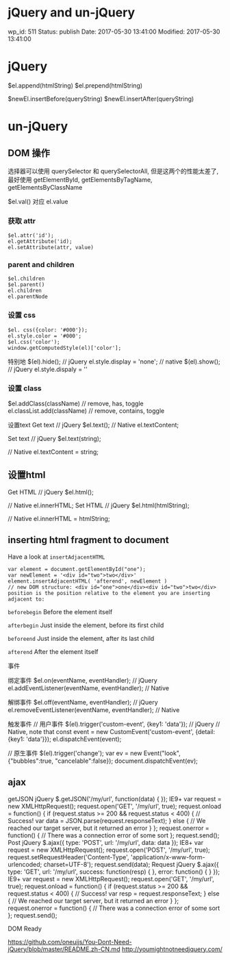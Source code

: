 # jQuery and un-jQuery


wp_id: 511
Status: publish
Date: 2017-05-30 13:41:00
Modified: 2017-05-30 13:41:00


# jQuery

$el.append(htmlString)
$el.prepend(htmlString)

$newEl.insertBefore(queryString)
$newEl.insertAfter(queryString)

# un-jQuery

## DOM 操作

选择器可以使用 querySelector 和 querySelectorAll, 但是这两个的性能太差了, 最好使用 getElementById, getElementsByTagName, getElementsByClassName

$el.val() 对应 el.value

### 获取 attr
```
$el.attr('id');
el.getAttribute('id);
el.setAttribute(attr, value)
```

### parent and children

```
$el.children
$el.parent()
el.children
el.parentNode
```

### 设置 css

```
$el. css({color: '#000'});
el.style.color = '#000';
$el.css('color');
window.getComputedStyle(el)['color'];
```

特别地
$(el).hide(); // jQuery
el.style.display = 'none'; // native
$(el).show(); // jQuery
el.style.dispaly = ''


### 设置 class

$el.addClass(className) // remove, has, toggle
el.classList.add(className) // remove, contains, toggle

设置text
Get text
// jQuery
$el.text();
// Native
el.textContent;

Set text
// jQuery
$el.text(string);

// Native
el.textContent = string;

## 设置html
Get HTML
// jQuery
$el.html();

// Native
el.innerHTML;
Set HTML
// jQuery
$el.html(htmlString);

// Native
el.innerHTML = htmlString;

## inserting html fragment to document

Have a look at `insertAdjacentHTML`

```
var element = document.getElementById("one");
var newElement = '<div id="two">two</div>'
element.insertAdjacentHTML( 'afterend', newElement )
// new DOM structure: <div id="one">one</div><div id="two">two</div>
position is the position relative to the element you are inserting adjacent to:
```

`beforebegin` Before the element itself

`afterbegin` Just inside the element, before its first child

`beforeend` Just inside the element, after its last child

`afterend` After the element itself


事件

绑定事件 
$el.on(eventName, eventHandler);  // jQuery
el.addEventListener(eventName, eventHandler);  // Native

解绑事件
$el.off(eventName, eventHandler);  // jQuery
el.removeEventListener(eventName, eventHandler);  // Native

触发事件
// 用户事件
$(el).trigger('custom-event', {key1: 'data'});  // jQuery
// Native, note that
const event = new CustomEvent('custom-event', {detail: {key1: 'data'}});
el.dispatchEvent(event);

// 原生事件
$(el).trigger('change');
var ev = new Event("look", {"bubbles":true, "cancelable":false});
document.dispatchEvent(ev);



## ajax

getJSON
jQuery
$.getJSON('/my/url', function(data) {
});
IE9+
var request = new XMLHttpRequest();
request.open('GET', '/my/url', true);
request.onload = function() {
  if (request.status >= 200 && request.status < 400) {
    // Success!
    var data = JSON.parse(request.responseText);
  } else {
    // We reached our target server, but it returned an error
}
};
request.onerror = function() {
  // There was a connection error of some sort
};
request.send();
Post
jQuery
$.ajax({
  type: 'POST',
  url: '/my/url',
  data: data
});
IE8+
var request = new XMLHttpRequest();
request.open('POST', '/my/url', true);
request.setRequestHeader('Content-Type', 'application/x-www-form-urlencoded; charset=UTF-8');
request.send(data);
Request
jQuery
$.ajax({
  type: 'GET',
  url: '/my/url',
  success: function(resp) {
},
  error: function() {
}
});
IE9+
var request = new XMLHttpRequest();
request.open('GET', '/my/url', true);
request.onload = function() {
  if (request.status >= 200 && request.status < 400) {
    // Success!
    var resp = request.responseText;
  } else {
    // We reached our target server, but it returned an error
}
};
request.onerror = function() {
  // There was a connection error of some sort
};
request.send();

DOM Ready



https://github.com/oneuijs/You-Dont-Need-jQuery/blob/master/README.zh-CN.md
http://youmightnotneedjquery.com/